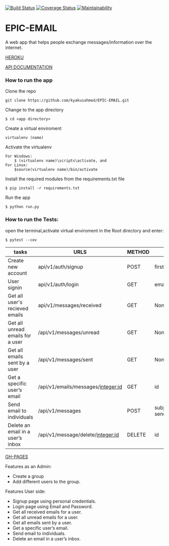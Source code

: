 [![Build Status](https://travis-ci.org/kyakusahmed/EPIC-EMAIL.svg?branch=challenge-2%2Fapi)](https://travis-ci.org/kyakusahmed/EPIC-EMAIL)
[![Coverage Status](https://coveralls.io/repos/github/kyakusahmed/EPIC-EMAIL/badge.svg?branch=challenge-2%2Fapi)](https://coveralls.io/github/kyakusahmed/EPIC-EMAIL?branch=challenge-2%2Fapi)
[![Maintainability](https://api.codeclimate.com/v1/badges/1b5054bcf77673c0fb3f/maintainability)](https://codeclimate.com/github/kyakusahmed/EPIC-EMAIL/maintainability)


# EPIC-EMAIL

 A web app that helps people exchange messages/information over the internet.
 
 [HEROKU](https://epemail.herokuapp.com/)
 
 [API DOCUMENTATION](https://epemail.herokuapp.com/apidocs/#/)

### How to run the app


Clone the repo
```
git clone https://github.com/kyakusahmed/EPIC-EMAIL.git
```
Change to the app directory
```
$ cd <app directory>
```
Create a virtual enviroment
```
virtualenv (name)
```
Activate the virtualenv
```
For Windows:
	$ (virtualenv name)\scripts\activate, and  	
For Linux: 
 	$source(virtualenv name)/bin/activate
```
Install the required modules from the requirements.txt file 
```
$ pip install -r requirements.txt
```
Run the app
```
$ python run.py
```


### How to run the Tests:

 open the terminal,activate virtual enviroment in the Root directory  and enter:
 ```
 $ pytest --cov
```


| tasks               |    URLS                |  METHOD  |         PARAMS                                | 
| ------------------- | -----------------------|----------|-----------------------------------------------|
|Create new account|api/v1/auth/signup|POST| firstname,lastname,email,password|
|User signin|api/v1/auth/login|GET| email,password|
|Get all user's recieved emails|api/v1/messages/received|GET| None|
|Get all unread emails for a user|/api/v1/messages/unread|GET| None|
|Get all emails sent by a user|/api/v1/messages/sent|GET| None|
|Get a specific user’s email|/api/v1/emails/messages/<integer:id>|GET| id|
|Send email to individuals|/api/v1/messages|POST| subject, message, status, sender_id, receiver_id, read |
|Delete an email in a user’s inbox|/api/v1/message/delete/<integer:id>|DELETE| id|


[GH-PAGES](https://kyakusahmed.github.io/EPIC-EMAIL/UI/signin.html)


Features as an Admin:

-   Create a group
-   Add different users to the group.

Features User side:

-   Signup page using personal credentials.
-   Login page using Email and Password.
-   Get all received emails for a user.
-   Get all unread emails for a user.
-   Get all emails sent by a user.
-   Get a specific user’s email.
-   Send email to individuals.
-   Delete an email in a user’s inbox.



